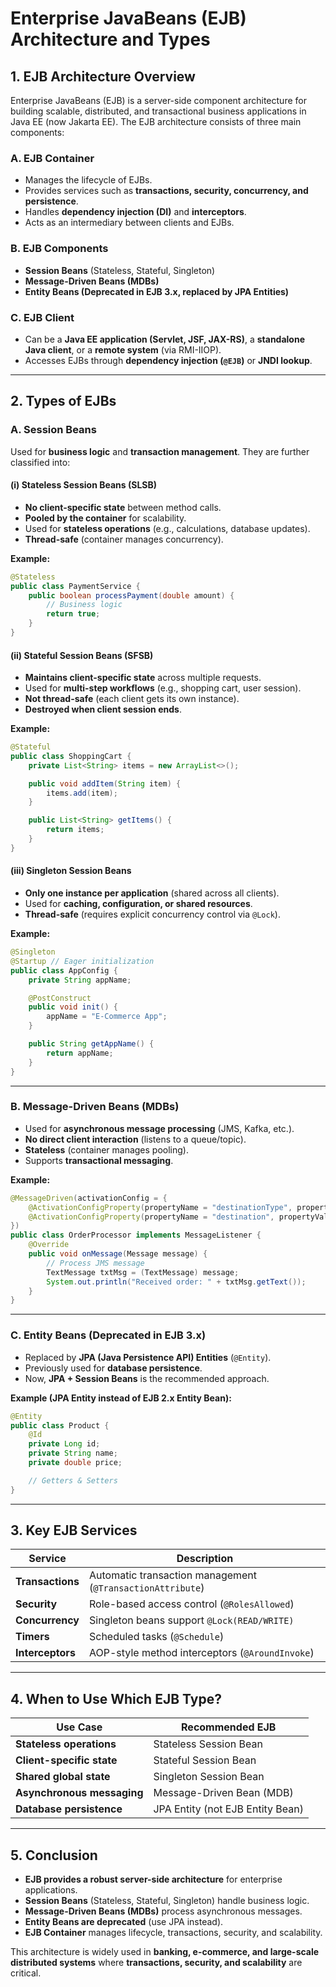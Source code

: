 # **Enterprise JavaBeans (EJB) Architecture and Types**

## **1. EJB Architecture Overview**
Enterprise JavaBeans (EJB) is a server-side component architecture for building scalable, distributed, and transactional business applications in Java EE (now Jakarta EE). The EJB architecture consists of three main components:

### **A. EJB Container**
- Manages the lifecycle of EJBs.
- Provides services such as **transactions, security, concurrency, and persistence**.
- Handles **dependency injection (DI)** and **interceptors**.
- Acts as an intermediary between clients and EJBs.

### **B. EJB Components**
- **Session Beans** (Stateless, Stateful, Singleton)
- **Message-Driven Beans (MDBs)**
- **Entity Beans (Deprecated in EJB 3.x, replaced by JPA Entities)**

### **C. EJB Client**
- Can be a **Java EE application (Servlet, JSF, JAX-RS)**, a **standalone Java client**, or a **remote system** (via RMI-IIOP).
- Accesses EJBs through **dependency injection (`@EJB`)** or **JNDI lookup**.

---

## **2. Types of EJBs**
### **A. Session Beans**
Used for **business logic** and **transaction management**. They are further classified into:

#### **(i) Stateless Session Beans (SLSB)**
- **No client-specific state** between method calls.
- **Pooled by the container** for scalability.
- Used for **stateless operations** (e.g., calculations, database updates).
- **Thread-safe** (container manages concurrency).

**Example:**
```java
@Stateless
public class PaymentService {
    public boolean processPayment(double amount) {
        // Business logic
        return true;
    }
}
```

#### **(ii) Stateful Session Beans (SFSB)**
- **Maintains client-specific state** across multiple requests.
- Used for **multi-step workflows** (e.g., shopping cart, user session).
- **Not thread-safe** (each client gets its own instance).
- **Destroyed when client session ends**.

**Example:**
```java
@Stateful
public class ShoppingCart {
    private List<String> items = new ArrayList<>();

    public void addItem(String item) {
        items.add(item);
    }

    public List<String> getItems() {
        return items;
    }
}
```

#### **(iii) Singleton Session Beans**
- **Only one instance per application** (shared across all clients).
- Used for **caching, configuration, or shared resources**.
- **Thread-safe** (requires explicit concurrency control via `@Lock`).

**Example:**
```java
@Singleton
@Startup // Eager initialization
public class AppConfig {
    private String appName;

    @PostConstruct
    public void init() {
        appName = "E-Commerce App";
    }

    public String getAppName() {
        return appName;
    }
}
```

---

### **B. Message-Driven Beans (MDBs)**
- Used for **asynchronous message processing** (JMS, Kafka, etc.).
- **No direct client interaction** (listens to a queue/topic).
- **Stateless** (container manages pooling).
- Supports **transactional messaging**.

**Example:**
```java
@MessageDriven(activationConfig = {
    @ActivationConfigProperty(propertyName = "destinationType", propertyValue = "javax.jms.Queue"),
    @ActivationConfigProperty(propertyName = "destination", propertyValue = "java:/jms/queue/OrderQueue")
})
public class OrderProcessor implements MessageListener {
    @Override
    public void onMessage(Message message) {
        // Process JMS message
        TextMessage txtMsg = (TextMessage) message;
        System.out.println("Received order: " + txtMsg.getText());
    }
}
```

---

### **C. Entity Beans (Deprecated in EJB 3.x)**
- Replaced by **JPA (Java Persistence API) Entities** (`@Entity`).
- Previously used for **database persistence**.
- Now, **JPA + Session Beans** is the recommended approach.

**Example (JPA Entity instead of EJB 2.x Entity Bean):**
```java
@Entity
public class Product {
    @Id
    private Long id;
    private String name;
    private double price;

    // Getters & Setters
}
```

---

## **3. Key EJB Services**
| **Service**       | **Description** |
|------------------|----------------|
| **Transactions** | Automatic transaction management (`@TransactionAttribute`) |
| **Security**     | Role-based access control (`@RolesAllowed`) |
| **Concurrency**  | Singleton beans support `@Lock(READ/WRITE)` |
| **Timers**       | Scheduled tasks (`@Schedule`) |
| **Interceptors** | AOP-style method interceptors (`@AroundInvoke`) |

---

## **4. When to Use Which EJB Type?**
| **Use Case**               | **Recommended EJB** |
|---------------------------|--------------------|
| **Stateless operations**   | Stateless Session Bean |
| **Client-specific state**  | Stateful Session Bean |
| **Shared global state**    | Singleton Session Bean |
| **Asynchronous messaging** | Message-Driven Bean (MDB) |
| **Database persistence**  | JPA Entity (not EJB Entity Bean) |

---

## **5. Conclusion**
- **EJB provides a robust server-side architecture** for enterprise applications.
- **Session Beans** (Stateless, Stateful, Singleton) handle business logic.
- **Message-Driven Beans (MDBs)** process asynchronous messages.
- **Entity Beans are deprecated** (use JPA instead).
- **EJB Container** manages lifecycle, transactions, security, and scalability.

This architecture is widely used in **banking, e-commerce, and large-scale distributed systems** where **transactions, security, and scalability** are critical.